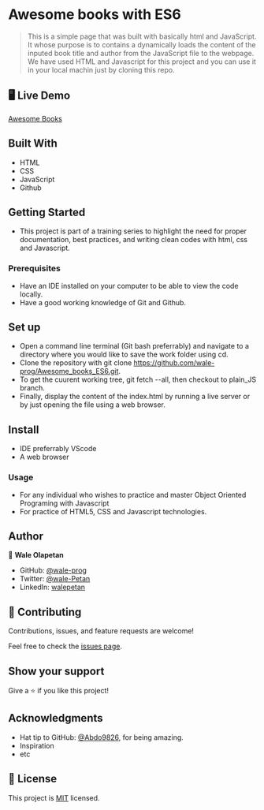 # Awesome books with ES6

> This is a simple page that was built with basically html and JavaScript. It whose purpose is to  contains a dynamically loads the content of the inputed book title and author from the JavaScript file to the webpage. We have used HTML and Javascript for this project and you can use it in your local machin just by cloning this repo.

## 🖥️ Live Demo

[Awesome Books](https://wale-prog.github.io/Awesome_books_ES6/)

## Built With

- HTML
- CSS
- JavaScript
- Github

## Getting Started

- This project is part of a training series to highlight the need for proper documentation, best practices, and writing clean codes with html, css and Javascript.

### Prerequisites

- Have an IDE installed on your computer to be able to view the code locally.
- Have a good working knowledge of Git and Github.

## Set up

- Open a command line terminal (Git bash preferrably) and navigate to a directory where you would like to save the work folder using cd.
- Clone the repository with git clone https://github.com/wale-prog/Awesome_books_ES6.git.
- To get the cuurent working tree, git fetch --all, then checkout to plain_JS branch.
- Finally, display the content of the index.html by running a live server or by just opening the file using a web browser.

## Install

- IDE preferrably VScode
- A web browser

### Usage

- For any individual who wishes to practice and master Object Oriented Programing with Javascript
- For practice of HTML5, CSS and Javascript technologies.

## Author

👤 **Wale Olapetan**

- GitHub: [@wale-prog](https://github.com/wale-prog)
- Twitter: [@wale-Petan](https://twitter.com/wale-Petan)
- LinkedIn: [walepetan](https://www.linkedin.com/in/walepetan/)

## 🤝 Contributing

Contributions, issues, and feature requests are welcome!

Feel free to check the [issues page](../../issues/).

## Show your support

Give a ⭐️ if you like this project!

## Acknowledgments

- Hat tip to GitHub: [@Abdo9826](https://github.com/Abdo9826), for being amazing.
- Inspiration
- etc

## 📝 License

This project is [MIT](./LICENSE) licensed.